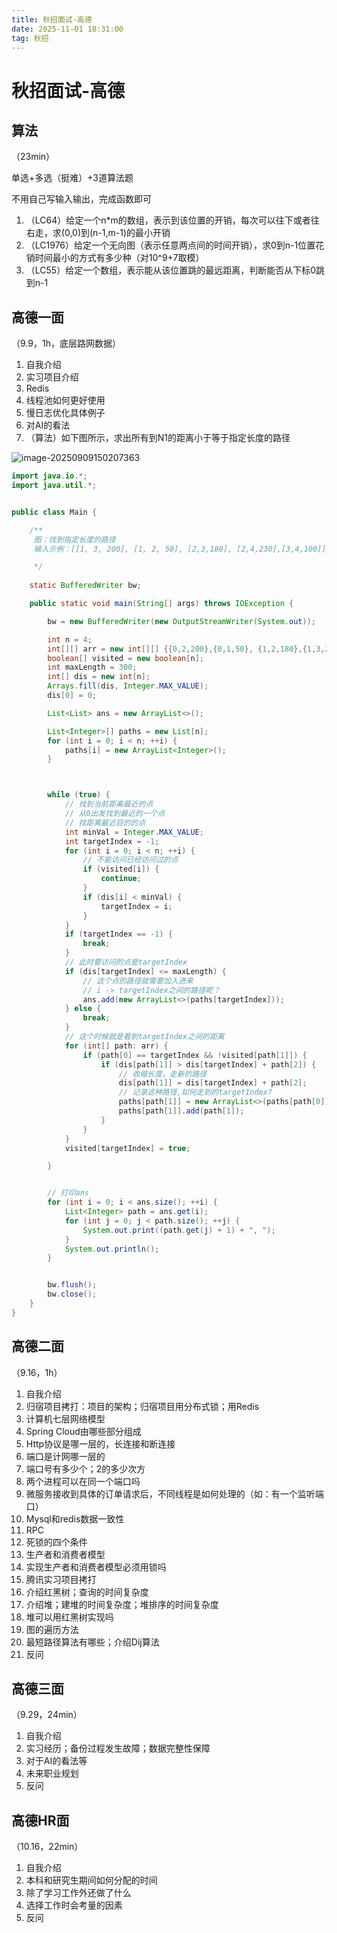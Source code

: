 ```yaml
---
title: 秋招面试-高德
date: 2025-11-01 18:31:00
tag: 秋招
---
```


# 秋招面试-高德

## 算法

（23min）

单选+多选（挺难）+3道算法题

不用自己写输入输出，完成函数即可

1. （LC64）给定一个n*m的数组，表示到该位置的开销，每次可以往下或者往右走，求(0,0)到(n-1,m-1)的最小开销
2. （LC1976）给定一个无向图（表示任意两点间的时间开销），求0到n-1位置花销时间最小的方式有多少种（对10^9+7取模）
3. （LC55）给定一个数组，表示能从该位置跳的最远距离，判断能否从下标0跳到n-1


## 高德一面

（9.9，1h，底层路网数据）

1. 自我介绍
2. 实习项目介绍
3. Redis
4. 线程池如何更好使用
5. 慢日志优化具体例子
6. 对AI的看法
7. （算法）如下图所示，求出所有到N1的距离小于等于指定长度的路径


![image-20250909150207363](https://upic-1301780692.cos.ap-shanghai.myqcloud.com/image-20250909150207363-20250909-150209.png)

```java
import java.io.*;
import java.util.*;


public class Main {

    /**
     图：找到指定长度的路径
     输入示例：[[1, 3, 200], [1, 2, 50], [2,3,180], [2,4,230],[3,4,100]]

     */
    
    static BufferedWriter bw;

    public static void main(String[] args) throws IOException {

        bw = new BufferedWriter(new OutputStreamWriter(System.out));

        int n = 4;
        int[][] arr = new int[][] {{0,2,200},{0,1,50}, {1,2,180},{1,3,230},{2,3,100}};
        boolean[] visited = new boolean[n];
        int maxLength = 300;
        int[] dis = new int[n];
        Arrays.fill(dis, Integer.MAX_VALUE);
        dis[0] = 0;

        List<List> ans = new ArrayList<>();

        List<Integer>[] paths = new List[n];
        for (int i = 0; i < n; ++i) {
            paths[i] = new ArrayList<Integer>();
        }



        while (true) {
            // 找到当前距离最近的点
            // 从0出发找到最近的一个点
            // 找距离最近目的的点
            int minVal = Integer.MAX_VALUE;
            int targetIndex = -1;
            for (int i = 0; i < n; ++i) {
                // 不能访问已经访问过的点
                if (visited[i]) {
                    continue;
                }
                if (dis[i] < minVal) {
                    targetIndex = i;
                }
            }
            if (targetIndex == -1) {
                break;
            }
            // 此时要访问的点是targetIndex
            if (dis[targetIndex] <= maxLength) {
                // 这个点的路径就需要加入进来
                // i -> targetIndex之间的路径呢？
                ans.add(new ArrayList<>(paths[targetIndex]));
            } else {
                break;
            }
            // 这个时候就是看到targetIndex之间的距离
            for (int[] path: arr) {
                if (path[0] == targetIndex && !visited[path[1]]) {
                    if (dis[path[1]] > dis[targetIndex] + path[2]) {
                        // 收缩长度，走新的路径
                        dis[path[1]] = dis[targetIndex] + path[2];
                        // 记录这种路径,如何走到的targetIndex?
                        paths[path[1]] = new ArrayList<>(paths[path[0]]);
                        paths[path[1]].add(path[1]);
                    }
                }
            }
            visited[targetIndex] = true;

        }


        // 打印ans
        for (int i = 0; i < ans.size(); ++i) {
            List<Integer> path = ans.get(i);
            for (int j = 0; j < path.size(); ++j) {
                System.out.print((path.get(j) + 1) + ", ");
            }
            System.out.println();
        }


        bw.flush();
        bw.close();
    }
}
```

## 高德二面

（9.16，1h）

1. 自我介绍
2. 归宿项目拷打：项目的架构；归宿项目用分布式锁；用Redis
3. 计算机七层网络模型
4. Spring Cloud由哪些部分组成
5. Http协议是哪一层的，长连接和断连接
6. 端口是计网哪一层的
7. 端口号有多少个；2的多少次方
8. 两个进程可以在同一个端口吗
9. 微服务接收到具体的订单请求后，不同线程是如何处理的（如：有一个监听端口）
10. Mysql和redis数据一致性
11. RPC
12. 死锁的四个条件
13. 生产者和消费者模型
14. 实现生产者和消费者模型必须用锁吗
15. 腾讯实习项目拷打
16. 介绍红黑树；查询的时间复杂度
17. 介绍堆；建堆的时间复杂度；堆排序的时间复杂度
18. 堆可以用红黑树实现吗
19. 图的遍历方法
20. 最短路径算法有哪些；介绍Dij算法
21. 反问


## 高德三面

（9.29，24min）

1. 自我介绍
2. 实习经历；备份过程发生故障；数据完整性保障
3. 对于AI的看法等
4. 未来职业规划
5. 反问


## 高德HR面

（10.16，22min）

1. 自我介绍
2. 本科和研究生期间如何分配的时间
3. 除了学习工作外还做了什么
4. 选择工作时会考量的因素
5. 反问
